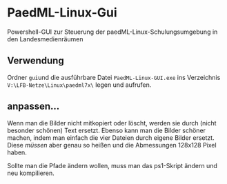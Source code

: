 # PaedML-Linux-Gui
Powershell-GUI zur Steuerung der paedML-Linux-Schulungsumgebung in den Landesmedienräumen
## Verwendung
Ordner `gui`und die ausführbare Datei `PaedML-Linux-GUI.exe` ins Verzeichnis `V:\LFB-Netze\Linux\paedml7x\` legen und aufrufen.

## anpassen...
Wenn man die Bilder nicht mitkopiert oder löscht, werden sie durch (nicht besonder schönen) Text ersetzt. 
Ebenso kann man die Bilder schöner machen, indem man einfach die vier Dateien durch eigene Bilder ersetzt. Diese *müssen* aber genau so heißen und die Abmessungen 128x128 Pixel haben.

Sollte man die Pfade ändern wollen, muss man das ps1-Skript ändern und neu kompilieren.



















